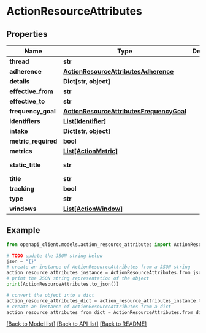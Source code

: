 # ActionResourceAttributes


## Properties

Name | Type | Description | Notes
------------ | ------------- | ------------- | -------------
**thread** | **str** |  | [optional] 
**adherence** | [**ActionResourceAttributesAdherence**](ActionResourceAttributesAdherence.md) |  | [optional] 
**details** | **Dict[str, object]** |  | [optional] 
**effective_from** | **str** |  | 
**effective_to** | **str** |  | [optional] 
**frequency_goal** | [**ActionResourceAttributesFrequencyGoal**](ActionResourceAttributesFrequencyGoal.md) |  | [optional] 
**identifiers** | [**List[Identifier]**](Identifier.md) |  | [optional] 
**intake** | **Dict[str, object]** |  | [optional] 
**metric_required** | **bool** |  | [optional] 
**metrics** | [**List[ActionMetric]**](ActionMetric.md) |  | [optional] 
**static_title** | **str** |  | [optional] [readonly] 
**title** | **str** |  | 
**tracking** | **bool** |  | [optional] 
**type** | **str** |  | 
**windows** | [**List[ActionWindow]**](ActionWindow.md) |  | [optional] 

## Example

```python
from openapi_client.models.action_resource_attributes import ActionResourceAttributes

# TODO update the JSON string below
json = "{}"
# create an instance of ActionResourceAttributes from a JSON string
action_resource_attributes_instance = ActionResourceAttributes.from_json(json)
# print the JSON string representation of the object
print(ActionResourceAttributes.to_json())

# convert the object into a dict
action_resource_attributes_dict = action_resource_attributes_instance.to_dict()
# create an instance of ActionResourceAttributes from a dict
action_resource_attributes_from_dict = ActionResourceAttributes.from_dict(action_resource_attributes_dict)
```
[[Back to Model list]](../README.md#documentation-for-models) [[Back to API list]](../README.md#documentation-for-api-endpoints) [[Back to README]](../README.md)


